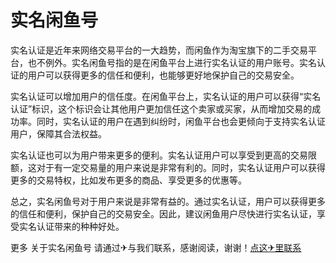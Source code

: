 # 实名闲鱼号

实名认证是近年来网络交易平台的一大趋势，而闲鱼作为淘宝旗下的二手交易平台，也不例外。实名闲鱼号指的是在闲鱼平台上进行实名认证的用户账号。实名认证的用户可以获得更多的信任和便利，也能够更好地保护自己的交易安全。

实名认证可以增加用户的信任度。在闲鱼平台上，实名认证的用户可以获得“实名认证”标识，这个标识会让其他用户更加信任这个卖家或买家，从而增加交易的成功率。同时，实名认证的用户在遇到纠纷时，闲鱼平台也会更倾向于支持实名认证用户，保障其合法权益。

实名认证也可以为用户带来更多的便利。实名认证用户可以享受到更高的交易限额，这对于有一定交易量的用户来说是非常有利的。同时，实名认证用户可以获得更多的交易特权，比如发布更多的商品、享受更多的优惠等。

总之，实名闲鱼号对于用户来说是非常有益的。通过实名认证，用户可以获得更多的信任和便利，保护自己的交易安全。因此，建议闲鱼用户尽快进行实名认证，享受实名认证带来的种种好处。

更多 关于实名闲鱼号 请通过✈与我们联系，感谢阅读，谢谢！[点这✈里联系](https://abc.k02.cc)